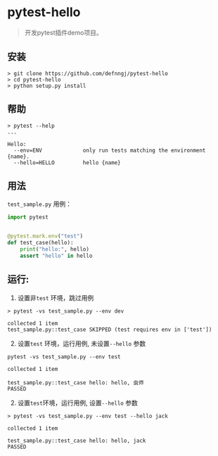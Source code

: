# pytest-hello

> 开发pytest插件demo项目。

## 安装

```shell script
> git clone https://github.com/defnngj/pytest-hello
> cd pytest-hello
> python setup.py install
```

## 帮助

```shell script
> pytest --help
...

Hello:
  --env=ENV             only run tests matching the environment {name}.
  --hello=HELLO         hello {name}
```

## 用法

`test_sample.py` 用例：

```python
import pytest


@pytest.mark.env("test")
def test_case(hello):
    print("hello:", hello)
    assert "hello" in hello
```

## 运行:

1. 设置非`test` 环境，跳过用例
 
```shell script
> pytest -vs test_sample.py --env dev

collected 1 item
test_sample.py::test_case SKIPPED (test requires env in ['test'])
```

2. 设置`test` 环境，运行用例, 未设置`--hello` 参数
 
```shell script
pytest -vs test_sample.py --env test

collected 1 item

test_sample.py::test_case hello: hello, 虫师
PASSED
```

2. 设置`test`环境，运行用例, 设置`--hello` 参数
 
```shell script
> pytest -vs test_sample.py --env test --hello jack

collected 1 item

test_sample.py::test_case hello: hello, jack
PASSED
```